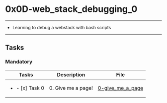 # 0x0D-web_stack_debugging_0

---

* Learning to debug a webstack with bash scripts

---

## Tasks

### Mandatory

| Tasks | Description | File |
| ----- | ----- | ----- |
| <ul><li> - [x] Task 0 </li></ul> | 0. Give me a page! | [0-give_me_a_page](0-give_me_a_page) |
